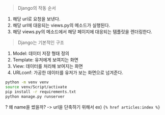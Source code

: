 > Django의 작동 순서
1. 해당 url로 요청을 보낸다.
2. 해당 url에 대응되는 views.py의 메소드가 실행된다.
3. 해당 views.py의 메소드에서 해당 페이지에 대응되는 템플릿을 렌더링한다.  

> Django는 기본적인 구조  
1. Model: 데이터 저장 형태 정의  
2. Template: 유저에게 보여지는 화면  
3. View: 데이터를 처리해 보여지는 화면  
4. URLconf: 가공한 데이터를 유저가 보는 화면으로 넘겨준다.  

```Bash
python -m venv venv
source venv/Script/activate
pip install -r requirements.txt
python manage.py runserver
```

? 왜 name을 썼을까? -> url을 단축하기 위해서 ex)  `{% href articles:index %}`